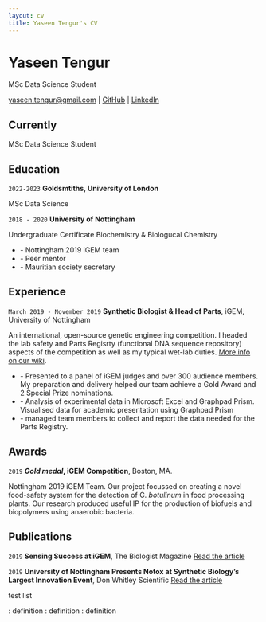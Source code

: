 ```yaml
---
layout: cv
title: Yaseen Tengur's CV
---
```

# Yaseen Tengur

MSc Data Science Student

<div id="webaddress">
<a href="yaseen.tengur@gmail.com">yaseen.tengur@gmail.com</a>
| <a href="https://github.com/yasten">GitHub</a>
  | <a href="https://www.linkedin.com/in/yaseen-tengur/">LinkedIn</a>

</div>


## Currently

MSc Data Science Student


## Education
`2022-2023`
__Goldsmtiths, University of London__

MSc Data Science 


`2018 - 2020`
__University of Nottingham__

Undergraduate Certificate Biochemistry & Biologucal Chemistry


<ul>
<li> - Nottingham 2019 iGEM team</li>
<li> - Peer mentor</li>
<li> - Mauritian society secretary</li>
</ul>

## Experience
`March 2019 - November 2019`
__Synthetic Biologist & Head of Parts__, iGEM, University of Nottingham

<p>
 An international, open-source genetic engineering competition. I headed the lab safety and Parts Regisrty (functional DNA sequence repository) aspects of the competition as well as my typical wet-lab duties. <a href="https://2019.igem.org/Team:Nottingham/Description">More info on our wiki</a>.
</p>

<p>
<ul>
<li> - Presented to a panel of iGEM judges and over 300 audience members. My preparation and delivery helped our team achieve a Gold Award and 2 Special Prize nominations.</li>
<li> - Analysis of experimental data in Microsoft Excel and Graphpad Prism. Visualised data for academic presentation using Graphpad Prism</li>
<li> - managed team members to collect and report the data needed for the Parts Registry.</li>
</ul>
</p>

## Awards

`2019`
__*Gold medal*, iGEM Competition__, Boston, MA.

Nottingham 2019 iGEM Team. Our project focussed on creating a novel food-safety system for the detection of C. *botulinum* in food processing plants.
Our research produced useful IP for the production of biofuels and biopolymers using anaerobic bacteria.

## Publications

`2019`
__Sensing Success at iGEM__, The Biologist Magazine
<a href="https://www.rsb.org.uk/biologist-features/sensing-success-at-igem">Read the article</a>



`2019`
__University of Nottingham Presents Notox at Synthetic Biology’s Largest Innovation Event__, Don Whitley Scientific
<a href="https://www.dwscientific.com/blog/university-nottingham-presents-notox-synthetic-biologys-largest-innovation-event">Read the article</a>

test list

: definition
: definition
: definition


<!-- ### Footer

Last updated: Aptil 2022 -->
